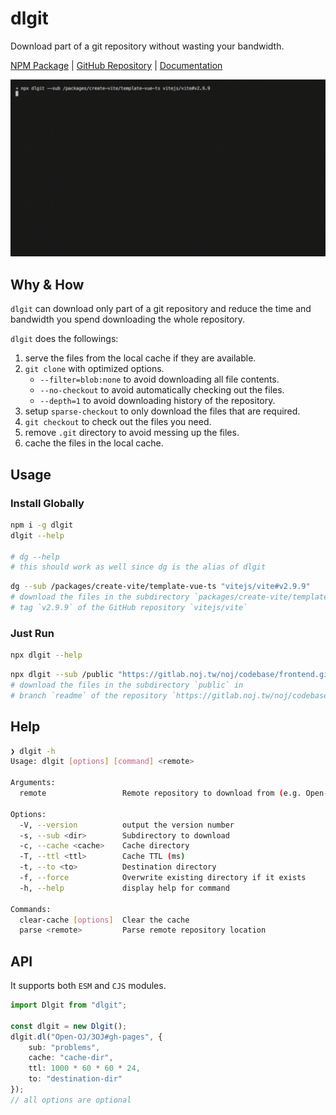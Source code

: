 # dlgit

Download part of a git repository without wasting your bandwidth.

[NPM Package](https://www.npmjs.com/package/dlgit) | [GitHub Repository](https://github.com/JacobLinCool/dlgit) | [Documentation](https://jacoblincool.github.io/dlgit/)

![DEMO](./demo/demo.gif)

## Why & How

`dlgit` can download only part of a git repository and reduce the time and bandwidth you spend downloading the whole repository.

`dlgit` does the followings:

1. serve the files from the local cache if they are available.
2. `git clone` with optimized options.
    - `--filter=blob:none` to avoid downloading all file contents.
    - `--no-checkout` to avoid automatically checking out the files.
    - `--depth=1` to avoid downloading history of the repository.
3. setup `sparse-checkout` to only download the files that are required.
4. `git checkout` to check out the files you need.
5. remove `.git` directory to avoid messing up the files.
6. cache the files in the local cache.

## Usage

### Install Globally

```sh
npm i -g dlgit
dlgit --help

# dg --help
# this should work as well since dg is the alias of dlgit
```

```sh
dg --sub /packages/create-vite/template-vue-ts "vitejs/vite#v2.9.9"
# download the files in the subdirectory `packages/create-vite/template-vue-ts` in 
# tag `v2.9.9` of the GitHub repository `vitejs/vite`
```

### Just Run

```sh
npx dlgit --help
```

```sh
npx dlgit --sub /public "https://gitlab.noj.tw/noj/codebase/frontend.git#readme"
# download the files in the subdirectory `public` in 
# branch `readme` of the repository `https://gitlab.noj.tw/noj/codebase/frontend.git`
```

## Help

```sh
❯ dlgit -h
Usage: dlgit [options] [command] <remote>

Arguments:
  remote                 Remote repository to download from (e.g. Open-OJ/3OJ#gh-pages)

Options:
  -V, --version          output the version number
  -s, --sub <dir>        Subdirectory to download
  -c, --cache <cache>    Cache directory
  -T, --ttl <ttl>        Cache TTL (ms)
  -t, --to <to>          Destination directory
  -f, --force            Overwrite existing directory if it exists
  -h, --help             display help for command

Commands:
  clear-cache [options]  Clear the cache
  parse <remote>         Parse remote repository location
```

## API

It supports both `ESM` and `CJS` modules.

```ts
import Dlgit from "dlgit";

const dlgit = new Dlgit();
dlgit.dl("Open-OJ/3OJ#gh-pages", {
    sub: "problems",
    cache: "cache-dir",
    ttl: 1000 * 60 * 60 * 24,
    to: "destination-dir"
});
// all options are optional
```
